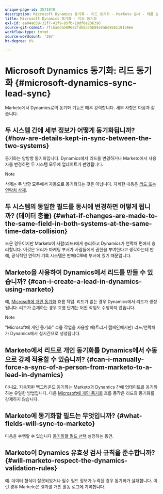 ```yaml
---
unique-page-id: 3571848
description: Microsoft Dynamics 동기화 - 리드 동기화 - Marketo 문서 - 제품 설명서
title: Microsoft Dynamics 동기화 - 리드 동기화
exl-id: ea04a039-32f7-41f9-85fb-18df8e236390
source-git-commit: 7fcbaeda589682fdb5a75b89a0abd8661181566e
workflow-type: tm+mt
source-wordcount: '307'
ht-degree: 0%

---
```


# Microsoft Dynamics 동기화: 리드 동기화 {#microsoft-dynamics-sync-lead-sync}

Marketo에서 Dynamics로의 동기화 기능은 매우 강력합니다. 세부 사항은 다음과 같습니다.

## 두 시스템 간에 세부 정보가 어떻게 동기화됩니까? {#how-are-details-kept-in-sync-between-the-two-systems}

동기화는 양방향 동기화입니다. Dynamics에서 리드를 변경하거나 Marketo에서 사용자를 변경하면 두 시스템 모두에 업데이트가 반영됩니다.

>[!NOTE]
>
>삭제는 두 방향 모두에서 자동으로 동기화되는 것은 아닙니다. 자세한 내용은 [리드 또는 연락처 삭제](/help/marketo/product-docs/crm-sync/microsoft-dynamics-sync/deleting-a-lead-or-contact.md).

## 두 시스템의 동일한 필드를 동시에 변경하면 어떻게 됩니까? (데이터 충돌) {#what-if-changes-are-made-to-the-same-field-in-both-systems-at-the-same-time-data-collision}

드문 경우이지만 Marketo이 사람(리드)에게 승리하고 Dynamics가 연락처 면에서 승리합니다. 이것은 우리가 마케팅 부서가 사람들에게 권한을 부여한다고 생각하는데 반해, 공식적인 연락처 기록 시스템은 판매(CRM) 부서에 있기 때문입니다.

## Marketo을 사용하여 Dynamics에서 리드를 만들 수 있습니까? {#can-i-create-a-lead-in-dynamics-using-marketo}

예, [Microsoft에 개인 동기화](/help/marketo/product-docs/core-marketo-concepts/smart-campaigns/microsoft-dynamics-flow-actions/sync-person-to-microsoft.md) 흐름 작업. 리드가 없는 경우 Dynamics에서 리드가 생성됩니다. 리드가 존재하는 경우 흐름 단계는 어떤 작업도 수행하지 않습니다.

>[!NOTE]
>
>&quot;Microsoft에 개인 동기화&quot; 흐름 작업을 사용할 때(트리거 캠페인에서만) 리드/연락처가 Dynamics에서 실시간으로 생성됩니다.

## Marketo에서 리드로 개인 동기화를 Dynamics에서 수동으로 강제 적용할 수 있습니까? {#can-i-manually-force-a-sync-of-a-person-from-marketo-to-a-lead-in-dynamics}

아니요. 자동화된 백그라운드 동기화는 Marketo과 Dynamics 간에 업데이트를 동기화하는 유일한 방법입니다. 다음 [Microsoft에 개인 동기화](/help/marketo/product-docs/core-marketo-concepts/smart-campaigns/microsoft-dynamics-flow-actions/sync-person-to-microsoft.md) 흐름 동작은 리드의 동기화를 강제하지 않습니다.

## Marketo에 동기화할 필드는 무엇입니까? {#what-fields-will-sync-to-marketo}

다음을 수행할 수 있습니다 [동기화할 필드 선택](/help/marketo/product-docs/crm-sync/microsoft-dynamics-sync/sync-setup/microsoft-dynamics-365-with-ropc-connection/step-4-of-4-connect.md#select-fields-to-sync) 설정하는 동안.

## Marketo이 Dynamics 유효성 검사 규칙을 준수합니까? {#will-marketo-respect-the-dynamics-validation-rules}

예. 데이터 형식이 잘못되었거나 필수 필드 정보가 누락된 경우 동기화가 실패합니다. 이런 경우 Marketo은 결과를 개인 활동 로그에 기록합니다.

